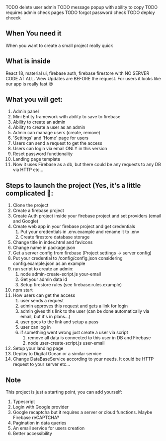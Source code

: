 TODO delete user admin
TODO message popup with ability to copy
TODO requires admin check pages
TODO forgot password check
TODO deploy chceck

## When You need it
When you want to create a small project really quick

## What is inside
React 18, material ui, firebase auth, firebase firestore with NO SERVER CODE AT ALL.
View Updates are BEFORE the request. For users it looks like our app is really fast 😉

## What you will get:
1. Admin panel
2. Mini Entity framework with ability to save to firebase
3. Ability to create an admin
4. Ability to create a user as an admin
5. Admin can manage users (create, remove)
6. 'Settings' and 'Home' page for users
7. Users can send a request to get the access
8. Users can login via email ONLY in this version
9. Reset password functionality
10. Landing page template
11. Now it uses Firebase as a db, but there could be any requests to any DB via HTTP etc...


##  Steps to launch the project (Yes, it's a little complicated 🥺:

1. Clone the project
2. Create a firebase project
3. Create Auth project inside your firebase project and set providers (email and Google)
4. Create web app in your firebase project and get credentials
    1. Put your credentials in .env.example and rename it to .env
    2. Create firestore database storage
5. Change title in index.html and favicons
6. Change name in package.json
7. Get a server config from firebase (Project settings -> server config)
8. Put your credential to /config/config.json considering config.example.json as an example
9. run script to create an admin:
   1. node admin-create-script.js your-email 
   2. Get your admin data id
   3. Setup firestore rules (see firebase.rules.example)
10. npm start
11. How users can get the access
    1. user sends a request 
    2. admin approves this request and gets a link for login
    3. admin gives this link to the user (can be done automatically via email, but it's in plans...)
    4. user goes to the link and setup a pass
    5. user can log in
    6. if something went wrong just create a user via script
       1. remove all data is connected to this user in DB and Firebase
       2. node user-create-script.js user-email
12. Setup your landing page
13. Deploy to Digital Ocean or a similar service
14. Change DataBaseService according to your needs. It could be HTTP request to your server etc...

## Note
This project is just a starting point, you can add yourself:
1. Typescript
2. Login with Google provider
3. Google recaptcha but it requires a server or cloud functions. Maybe Firebase reCAPTCHA?
4. Pagination in data queries
5. An email service for users creation
6. Better accessibility